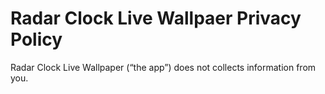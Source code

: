 # Radar Clock Live Wallpaer Privacy Policy

Radar Clock Live Wallpaper (“the app”) does not collects information from you.
